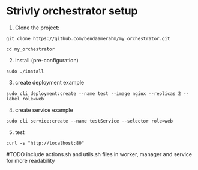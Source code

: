 # Strivly orchestrator setup

1. Clone the project:
```
git clone https://github.com/bendaamerahm/my_orchestrator.git
```
```
cd my_orchestrator
```

2. install (pre-configuration)

```
sudo ./install
```

3. create deployment example

```
sudo cli deployment:create --name test --image nginx --replicas 2 --label role=web
```

4. create service example

```
sudo cli service:create --name testService --selector role=web
```
5. test

```
curl -s "http://localhost:80"  
```
#TODO
include actions.sh and utils.sh files in worker, manager and service for more readability